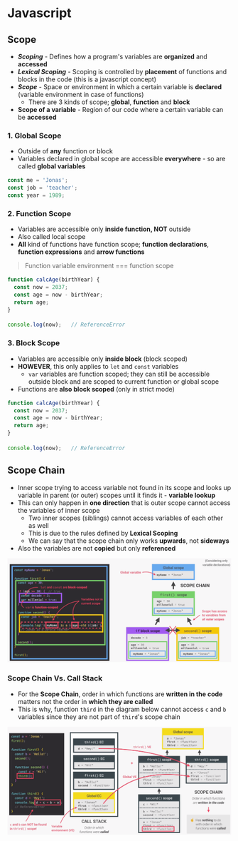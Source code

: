 # **Javascript**

## **Scope**

* ***Scoping*** - Defines how a program's variables are **organized** and **accessed**
* ***Lexical Scoping*** - Scoping is controlled by **placement** of functions and blocks in the code (this is a javascript concept)
* ***Scope*** - Space or environment in which a certain variable is **declared** (variable environment in case of functions)
  * There are 3 kinds of scope; **global**, **function** and **block**
* **Scope of a variable** - Region of our code where a certain variable can be **accessed**

### 1. **Global Scope**

* Outside of **any** function or block
* Variables declared in global scope are accessible **everywhere** - so are called **global variables**

```javascript
const me = 'Jonas';
const job = 'teacher';
const year = 1989;
```

### 2. **Function Scope**

* Variables are accessible only **inside function, NOT** outside
* Also called local scope
* **All** kind of functions have function scope; **function declarations**, **function expressions** and **arrow functions**

> Function variable environment === function scope

```javascript
function calcAge(birthYear) {
  const now = 2037;
  const age = now - birthYear;
  return age;
}

console.log(now);   // ReferenceError
```

### 3. **Block Scope**

* Variables are accessible only **inside block** (block scoped)
* **HOWEVER**, this only applies to `let` and `const` variables
  * `var` variables are function scoped; they can still be accessible outside block and are scoped to current function or global scope
* Functions are **also block scoped** (only in strict mode)

```javascript
function calcAge(birthYear) {
  const now = 2037;
  const age = now - birthYear;
  return age;
}

console.log(now);   // ReferenceError
```

## **Scope Chain**

* Inner scope trying to access variable not found in its scope and looks up variable in parent (or outer) scopes until it finds it - **variable lookup**
* This can only happen in **one direction** that is outer scope cannot access the variables of inner scope
  * Two inner scopes (siblings) cannot access variables of each other as well
  * This is due to the rules defined by **Lexical Scoping**
  * We can say that the scope chain only works **upwards**, not **sideways**
* Also the variables are not **copied** but only **referenced**


![Scope Chain](../images/scope-chain.png)

### **Scope Chain Vs. Call Stack**

* For the **Scope Chain**, order in which functions are **written in the code** matters not the order in **which they are called**
* This is why, function `third` in the diagram below cannot access `c` and `b` variables since they are not part of `third`'s scope chain

![Scope Chain Vs. Call Stack](../images/scope-chain-vs-call-stack.png)